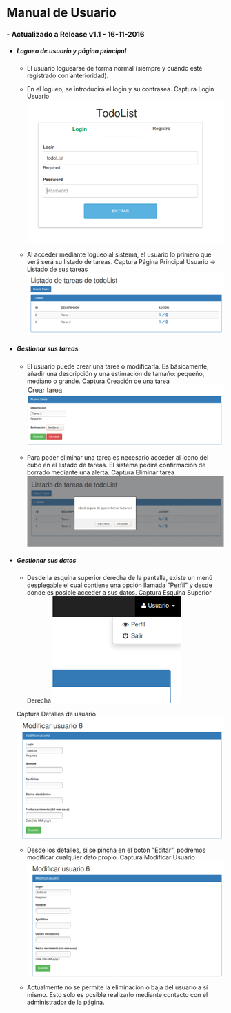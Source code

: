 # Manual de Usuario

### - Actualizado a Release v1.1 - 16-11-2016

* ##### Logueo de usuario y página principal

    * El usuario loguearse de forma normal (siempre y cuando esté registrado con anterioridad).

    * En el logueo, se introducirá el login y su contrasea.
    Captura Login Usuario
        ![GitHub Logo](/docs/Login.png)

    * Al acceder mediante logueo al sistema, el usuario lo primero que verá será su listado de tareas.
    Captura Página Principal Usuario -> Listado de sus tareas
        ![GitHub Logo](/docs/ListadoTareas.png)

* ##### Gestionar sus tareas

    * El usuario puede crear una tarea o modificarla. Es básicamente, añadir una descripción y una estimación de tamaño: pequeño, mediano o grande.
    Captura Creación de una tarea
        ![GitHub Logo](/docs/CrearTarea.png)

    * Para poder eliminar una tarea es necesario acceder al icono del cubo en el listado de tareas. El sistema pedirá confirmación de borrado mediante una alerta.
    Captura Eliminar tarea
        ![GitHub Logo](/docs/EliminarTarea.png)

* ##### Gestionar sus datos

    * Desde la esquina superior derecha de la pantalla, existe un menú desplegable el cual contiene una opción llamada "Perfil" y desde donde es posible acceder a sus datos.
    Captura Esquina Superior Derecha
        ![GitHub Logo](/docs/EsquinaSuperiorDerecha.png)

    Captura Detalles de usuario
        ![GitHub Logo](/docs/ModificarUsuario.png)

    * Desde los detalles, si se pincha en el botón "Editar", podremos modificar cualquier dato propio.
    Captura Modificar Usuario
        ![GitHub Logo](/docs/ModificarUsuario.png)

    * Actualmente no se permite la eliminación o baja del usuario a sí mismo. Esto solo es posible realizarlo mediante contacto con el administrador de la página.
